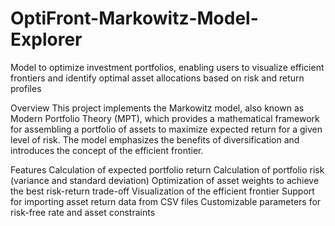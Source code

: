 # OptiFront-Markowitz-Model-Explorer
Model to optimize investment portfolios, enabling users to visualize efficient frontiers and identify optimal asset allocations based on risk and return profiles

Overview
This project implements the Markowitz model, also known as Modern Portfolio Theory (MPT), which provides a mathematical framework for assembling a portfolio of assets to maximize expected return for a given level of risk. The model emphasizes the benefits of diversification and introduces the concept of the efficient frontier.

Features
Calculation of expected portfolio return
Calculation of portfolio risk (variance and standard deviation)
Optimization of asset weights to achieve the best risk-return trade-off
Visualization of the efficient frontier
Support for importing asset return data from CSV files
Customizable parameters for risk-free rate and asset constraints
